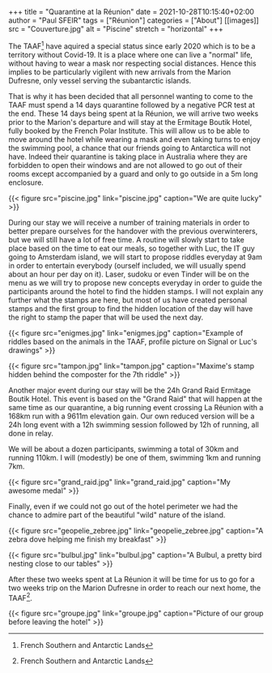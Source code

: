 +++
title = "Quarantine at la Réunion"
date = 2021-10-28T10:15:40+02:00
author = "Paul SFEIR"
tags = ["Réunion"]
categories = ["About"]
[[images]]
  src = "Couverture.jpg"
  alt = "Piscine"
  stretch = "horizontal"
+++


The TAAF[^1] have aquired a special status since early 2020 which is to be a territory without Covid-19. It is a place where one can live a "normal" life, without having to wear a mask nor respecting social distances. Hence this implies to be particularly vigilent with new arrivals from the Marion Dufresne, only vessel serving the subantarctic islands.

That is why it has been decided that all personnel wanting to come to the TAAF must spend a 14 days quarantine followed by a negative PCR test at the end. These 14 days being spent at la Réunion, we will arrive two weeks prior to the Marion's departure and will stay at the Ermitage Boutik Hotel, fully booked by the French Polar Institute. This will allow us to be able to move around the hotel while wearing a mask and even taking turns to enjoy the swimming pool, a chance that our friends going to Antarctica will not have. Indeed their quarantine is taking place in Australia where they are forbidden to open their windows and are not allowed to go out of their rooms except accompanied by a guard and only to go outside in a 5m long enclosure.


{{< figure src="piscine.jpg" link="piscine.jpg" caption="We are quite lucky" >}}

During our stay we will receive a number of training materials in order to better prepare ourselves for the handover with the previous overwinterers, but we will still have a lot of free time.
A routine will slowly start to take place based on the time to eat our meals, so together with Luc, the IT guy going to Amsterdam island, we will start to propose riddles everyday at 9am in order to entertain everybody (ourself included, we will usually spend about an hour per day on it).
Laser, sudoku or even Tinder will be on the menu as we will try to propose new concepts everyday in order to guide the participants around the hotel to find the hidden stamps.
I will not explain any further what the stamps are here, but most of us have created personal stamps and the first group to find the hidden location of the day will have the right to stamp the paper that will be used the next day.


{{< figure src="enigmes.jpg" link="enigmes.jpg" caption="Example of riddles based on the animals in the TAAF, profile picture on Signal or Luc's drawings" >}}


{{< figure src="tampon.jpg" link="tampon.jpg" caption="Maxime's stamp hidden behind the composter for the 7th riddle" >}}

Another major event during our stay will be the 24h Grand Raid Ermitage Boutik Hotel. This event is based on the "Grand Raid" that will happen at the same time as our quarantine, a big running event crossing La Réunion with a 168km run with a 9611m elevation gain. Our own reduced version will be a 24h long event with a 12h swimming session followed by 12h of running, all done in relay.

We will be about a dozen participants, swimming a total of 30km and running 110km. I will (modestly) be one of them, swimming 1km and running 7km.


{{< figure src="grand_raid.jpg" link="grand_raid.jpg" caption="My awesome medal" >}}

Finally, even if we could not go out of the hotel perimeter we had the chance to admire part of the beautiful "wild" nature of the island.


{{< figure src="geopelie_zebree.jpg" link="geopelie_zebree.jpg" caption="A zebra dove helping me finish my breakfast" >}}


{{< figure src="bulbul.jpg" link="bulbul.jpg" caption="A Bulbul, a pretty bird nesting close to our tables" >}}

After these two weeks spent at La Réunion it will be time for us to go for a two weeks trip on the Marion Dufresne in order to reach our next home, the TAAF[^1].


{{< figure src="groupe.jpg" link="groupe.jpg" caption="Picture of our group before leaving the hotel" >}}


[^1]:French Southern and Antarctic Lands
